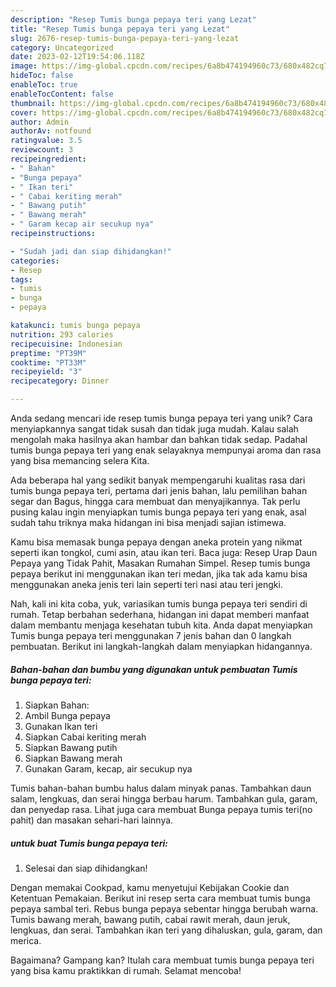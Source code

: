 ```yaml
---
description: "Resep Tumis bunga pepaya teri yang Lezat"
title: "Resep Tumis bunga pepaya teri yang Lezat"
slug: 2676-resep-tumis-bunga-pepaya-teri-yang-lezat
category: Uncategorized
date: 2023-02-12T19:54:06.118Z
image: https://img-global.cpcdn.com/recipes/6a8b474194960c73/680x482cq70/tumis-bunga-pepaya-teri-foto-resep-utama.jpg
hideToc: false
enableToc: true
enableTocContent: false
thumbnail: https://img-global.cpcdn.com/recipes/6a8b474194960c73/680x482cq70/tumis-bunga-pepaya-teri-foto-resep-utama.jpg
cover: https://img-global.cpcdn.com/recipes/6a8b474194960c73/680x482cq70/tumis-bunga-pepaya-teri-foto-resep-utama.jpg
author: Admin
authorAv: notfound
ratingvalue: 3.5
reviewcount: 3
recipeingredient:
- " Bahan"
- "Bunga pepaya"
- " Ikan teri"
- " Cabai keriting merah"
- " Bawang putih"
- " Bawang merah"
- " Garam kecap air secukup nya"
recipeinstructions:

- "Sudah jadi dan siap dihidangkan!"
categories:
- Resep
tags:
- tumis
- bunga
- pepaya

katakunci: tumis bunga pepaya 
nutrition: 293 calories
recipecuisine: Indonesian
preptime: "PT39M"
cooktime: "PT33M"
recipeyield: "3"
recipecategory: Dinner

---
```





Anda sedang mencari ide resep tumis bunga pepaya teri yang unik? Cara menyiapkannya sangat tidak susah dan tidak juga mudah. Kalau salah mengolah maka hasilnya akan hambar dan bahkan tidak sedap. Padahal tumis bunga pepaya teri yang enak selayaknya mempunyai aroma dan rasa yang bisa memancing selera Kita.





Ada beberapa hal yang sedikit banyak mempengaruhi kualitas rasa dari tumis bunga pepaya teri, pertama dari jenis bahan, lalu pemilihan bahan segar dan Bagus, hingga cara membuat dan menyajikannya. Tak perlu pusing kalau ingin menyiapkan tumis bunga pepaya teri yang enak,      asal sudah tahu triknya maka hidangan ini bisa menjadi sajian istimewa.














Kamu bisa memasak bunga pepaya dengan aneka protein yang nikmat seperti ikan tongkol, cumi asin, atau ikan teri. Baca juga: Resep Urap Daun Pepaya yang Tidak Pahit, Masakan Rumahan Simpel. Resep tumis bunga pepaya berikut ini menggunakan ikan teri medan, jika tak ada kamu bisa menggunakan aneka jenis teri lain seperti teri nasi atau teri jengki.






Nah, kali ini kita coba, yuk, variasikan tumis bunga pepaya teri sendiri di rumah. Tetap berbahan sederhana, hidangan ini dapat memberi manfaat dalam membantu menjaga kesehatan tubuh kita. Anda dapat menyiapkan Tumis bunga pepaya teri menggunakan 7 jenis bahan dan 0 langkah pembuatan. Berikut ini langkah-langkah dalam menyiapkan hidangannya.

<!--inarticleads1-->

##### Bahan-bahan dan bumbu yang digunakan untuk pembuatan Tumis bunga pepaya teri:

1. Siapkan  Bahan:
1. Ambil Bunga pepaya
1. Gunakan  Ikan teri
1. Siapkan  Cabai keriting merah
1. Siapkan  Bawang putih
1. Siapkan  Bawang merah
1. Gunakan  Garam, kecap, air secukup nya


Tumis bahan-bahan bumbu halus dalam minyak panas. Tambahkan daun salam, lengkuas, dan serai hingga berbau harum. Tambahkan gula, garam, dan penyedap rasa. Lihat juga cara membuat Bunga pepaya tumis teri(no pahit) dan masakan sehari-hari lainnya. 

<!--inarticleads2-->

#####  untuk buat Tumis bunga pepaya teri:


1. Selesai dan siap dihidangkan!

Dengan memakai Cookpad, kamu menyetujui Kebijakan Cookie dan Ketentuan Pemakaian. Berikut ini resep serta cara membuat tumis bunga pepaya sambal teri. Rebus bunga pepaya sebentar hingga berubah warna. Tumis bawang merah, bawang putih, cabai rawit merah, daun jeruk, lengkuas, dan serai. Tambahkan ikan teri yang dihaluskan, gula, garam, dan merica. 

Bagaimana? Gampang kan? Itulah cara membuat tumis bunga pepaya teri yang bisa kamu praktikkan di rumah. Selamat mencoba!
